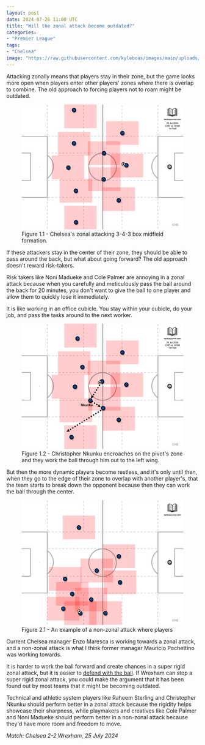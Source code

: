 ```yaml
---
layout: post
date: 2024-07-26 11:00 UTC
title: "Will the zonal attack become outdated?"
categories:
- "Premier League"
tags:
- "Chelsea"
image: "https://raw.githubusercontent.com/kyleboas/images/main/uploads/2024/07/25/Image-25Jul2024_03:07:17.png"
---
```


Attacking zonally means that players stay in their zone, but the game looks more open when players enter other players' zones where there is overlap to combine. The old approach to forcing players not to roam might be outdated.

<!---more--->

<figure>
    <img src="https://raw.githubusercontent.com/kyleboas/images/main/uploads/2024/07/25/Image-25Jul2024_03:00:45.png">
    <figcaption>Figure 1.1 - Chelsea's zonal attacking 3-4-3 box midfield formation. </figcaption>
</figure>

If these attackers stay in the center of their zone, they should be able to pass around the back, but what about going forward? The old approach doesn't reward risk-takers.

Risk takers like Noni Madueke and Cole Palmer are annoying in a zonal attack because when you carefully and meticulously pass the ball around the back for 20 minutes, you don't want to give the ball to one player and allow them to quickly lose it immediately. 

It is like working in an office cubicle. You stay within your cubicle, do your job, and pass the tasks around to the next worker. 

<figure>
    <img src="https://raw.githubusercontent.com/kyleboas/images/main/uploads/2024/07/25/Image-25Jul2024_03:06:26.png">
    <figcaption>Figure 1.2 - Christopher Nkunku encroaches on the pivot's zone and they work the ball through him out to the left wing.</figcaption>
</figure>

But then the more dynamic players become restless, and it's only until then, when they go to the edge of their zone to overlap with another player's, that the team starts to break down the opponent because then they can work the ball through the center. 


<figure>
    <img src="https://raw.githubusercontent.com/kyleboas/images/main/uploads/2024/07/25/Image-25Jul2024_22:10:33.png">
    <figcaption>Figure 2.1 - An example of a non-zonal attack where players </figcaption>
</figure>

Current Chelsea manager Enzo Maresca is working towards a zonal attack, and a non-zonal attack is what I think former manager Mauricio Pochettino was working towards. 

It is harder to work the ball forward and create chances in a super rigid zonal attack, but it is easier to [defend with the ball](https://tacticsjournal.com/2024/06/25/to-defend-or-defend-with-the-ball/). If Wrexham can stop a super rigid zonal attack, you could make the argument that it has been found out by most teams that it might be becoming outdated.

Technical and athletic system players like Raheem Sterling and Christopher Nkunku should perform better in a zonal attack because the rigidity helps showcase their sharpness, while playmakers and creatives like Cole Palmer and Noni Madueke should perform better in a non-zonal attack because they'd have more room and freedom to move.

*Match: Chelsea 2-2 Wrexham, 25 July 2024*
